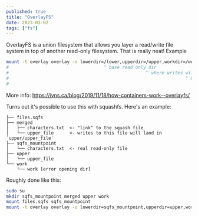 ```yaml
---
published: true
title: "OverlayFS"
date: 2023-03-02
tags: ["fs"]
---
```


OverlayFS is a union filesystem that allows you layer a read/write file system in top of another read-only filesystem. That is really neat! Example

```sh
mount -t overlay overlay -o lowerdir=/lower,upperdir=/upper,workdir=/work /merged
#                                    ^ base read only dir
#                                                    ^ where writes will go
#                                                                   ^ must be empty
#                                                                         ^ actual mount point
```

More info: https://jvns.ca/blog/2019/11/18/how-containers-work--overlayfs/

Turns out it's possible to use this with squashfs. Here's an example:

```
├── files.sqfs
├── merged
│   ├── characters.txt  <- "link" to the squash file
│   └── upper_file      <- writes to this file will land in `upper/upper_file`
├── sqfs_mountpoint
│   └── characters.txt  <- real read-only file
├── upper
│   └── upper_file
└── work
    └── work [error opening dir]
```

Roughly done like this:
```sh
sudo su
mkdir sqfs_mountpoint merged upper work
mount files.sqfs sqfs_mountpoint
mount -t overlay overlay -o lowerdir=sqfs_mountpoint,upperdir=upper,workdir=work merged
```